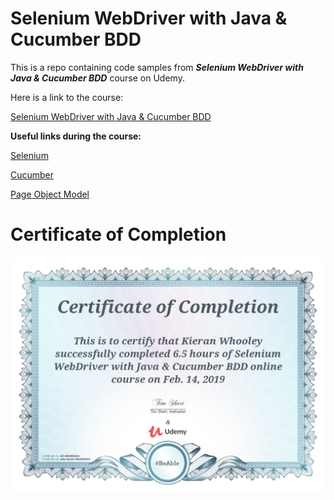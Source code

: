 # Selenium WebDriver with Java & Cucumber BDD

This is a repo containing code samples from **_Selenium WebDriver with Java & Cucumber BDD_** course on Udemy.

Here is a link to the course:

[Selenium WebDriver with Java & Cucumber BDD](https://www.udemy.com/automate-tests-using-selenium-webdriver-with-java-cucumber/)

**Useful links during the course:**

[Selenium](https://www.seleniumhq.org/)

[Cucumber](https://cucumber.io/)

[Page Object Model](https://www.toptal.com/selenium/test-automation-in-selenium-using-page-object-model-and-page-factory)

# Certificate of Completion

![Certificate](/images/Certificate_of_Completion.jpg)
